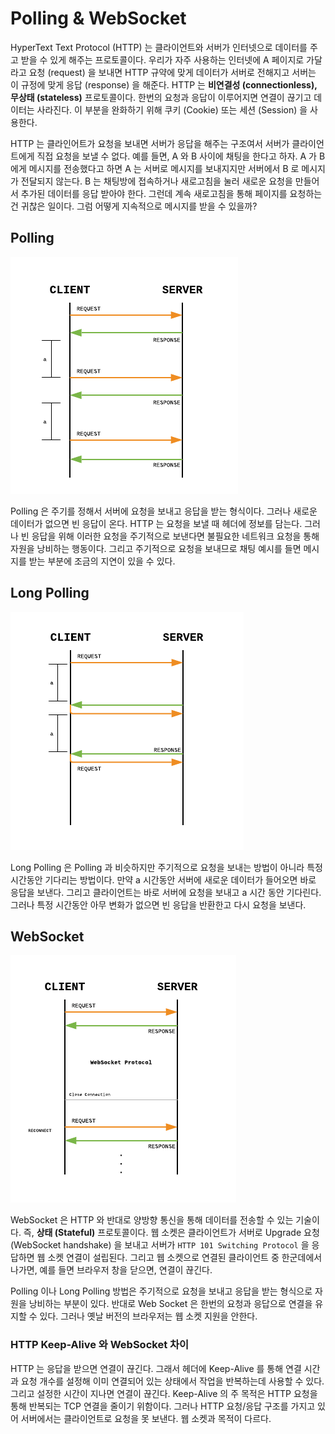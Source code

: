 # Polling & WebSocket

HyperText Text Protocol (HTTP) 는 클라이언트와 서버가 인터넷으로 데이터를 주고 받을 수 있게 해주는 프로토콜이다. 우리가 자주 사용하는 인터넷에 A 페이지로 가달라고 요청 (request) 을 보내면 HTTP 규약에 맞게 데이터가 서버로 전해지고 서버는 이 규정에 맞게 응답 (response) 을 해준다. HTTP 는 **비연결성 (connectionless), 무상태 (stateless)** 프로토콜이다. 한번의 요청과 응답이 이루어지면 연결이 끊기고 데이터는 사라진다. 이 부분을 완화하기 위해 쿠키 (Cookie) 또는 세션 (Session) 을 사용한다. 

HTTP 는 클라인어트가 요청을 보내면 서버가 응답을 해주는 구조여서 서버가 클라이언트에게 직접 요청을 보낼 수 없다. 예를 들면, A 와 B 사이에 채팅을 한다고 하자. A 가 B 에게 메시지를 전송했다고 하면 A 는 서버로 메시지를 보내지지만 서버에서 B 로 메시지가 전달되지 않는다. B 는 채팅방에 접속하거나 새로고침을 눌러 새로운 요청을 만들어서 추가된 데이터를 응답 받아야 한다. 그런데 계속 새로고침을 통해 페이지를 요청하는건 귀찮은 일이다. 그럼 어떻게 지속적으로 메시지를 받을 수 있을까?

## Polling

![Polling](pics/websocket_1.png)

Polling 은 주기를 정해서 서버에 요청을 보내고 응답을 받는 형식이다. 그러나 새로운 데이터가 없으면 빈 응답이 온다. HTTP 는 요청을 보낼 때 헤더에 정보를 담는다. 그러나 빈 응답을 위해 이러한 요청을 주기적으로 보낸다면 불필요한 네트워크 요청을 통해 자원을 낭비하는 행동이다. 그리고 주기적으로 요청을 보내므로 채팅 예시를 들면 메시지를 받는 부분에 조금의 지연이 있을 수 있다.


## Long Polling

![Polling](pics/websocket_2.png)

Long Polling 은 Polling 과 비슷하지만 주기적으로 요청을 보내는 방법이 아니라 특정 시간동안 기다리는 방법이다. 만약 a 시간동안 서버에 새로운 데이터가 들어오면 바로 응답을 보낸다. 그리고 클라이언트는 바로 서버에 요청을 보내고 a 시간 동안 기다린다. 그러나 특정 시간동안 아무 변화가 없으면 빈 응답을 반환한고 다시 요청을 보낸다.

## WebSocket

![Polling](pics/websocket_3.png)

WebSocket 은 HTTP 와 반대로 양방향 통신을 통해 데이터를 전송할 수 있는 기술이다. 즉, **상태 (Stateful)** 프로토콜이다. 웹 소켓은 클라이언트가 서버로 Upgrade 요청 (WebSocket handshake) 을 보내고 서버가  `HTTP 101 Switching Protocol` 을 응답하면 웹 소켓 연결이 설립된다. 그리고 웹 소켓으로 연결된 클라이언트 중 한군데에서 나가면, 예를 들면 브라우저 창을 닫으면, 연결이 끊긴다.

Polling 이나 Long Polling 방법은 주기적으로 요청을 보내고 응답을 받는 형식으로 자원을 낭비하는 부분이 있다. 반대로 Web Socket 은 한번의 요청과 응답으로 연결을 유지할 수 있다. 그러나 옛날 버전의 브라우저는 웹 소켓 지원을 안한다.


### HTTP Keep-Alive 와 WebSocket 차이

HTTP 는 응답을 받으면 연결이 끊긴다. 그래서 헤더에 Keep-Alive 를 통해 연결 시간과 요청 개수를 설정해 이미 연결되어 있는 상태에서 작업을 반복하는데 사용할 수 있다. 그리고 설정한 시간이 지나면 연결이 끊긴다. Keep-Alive 의 주 목적은 HTTP 요청을 통해 반복되는 TCP 연결을 줄이기 위함이다. 그러나 HTTP 요청/응답 구조를 가지고 있어 서버에서는 클라이언트로 요청을 못 보낸다. 웹 소켓과 목적이 다르다.